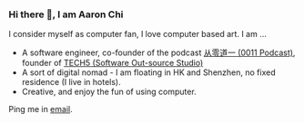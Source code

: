 ### Hi there 👋, I am Aaron Chi

I consider myself as computer fan, I love computer based art. I am ...

- A software engineer, co-founder of the podcast [从零道一 (0011 Podcast)](https://0011.one), founder of [TECH5 (Software Out-source Studio)](https://techf5ve.com)
- A sort of digital nomad - I am floating in HK and Shenzhen, no fixed residence (I live in hotels).
- Creative, and enjoy the fun of using computer.

Ping me in [email](mailto:contractswif@hotmail.com).
